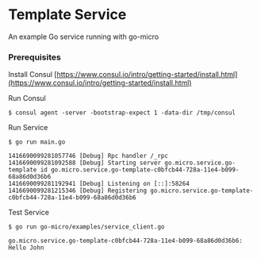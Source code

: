 # Template Service

An example Go service running with go-micro

### Prerequisites

Install Consul
[https://www.consul.io/intro/getting-started/install.html](https://www.consul.io/intro/getting-started/install.html)

Run Consul
```
$ consul agent -server -bootstrap-expect 1 -data-dir /tmp/consul
```

Run Service
```
$ go run main.go

1416690099281057746 [Debug] Rpc handler /_rpc
1416690099281092588 [Debug] Starting server go.micro.service.go-template id go.micro.service.go-template-c0bfcb44-728a-11e4-b099-68a86d0d36b6
1416690099281192941 [Debug] Listening on [::]:58264
1416690099281215346 [Debug] Registering go.micro.service.go-template-c0bfcb44-728a-11e4-b099-68a86d0d36b6
```

Test Service
```
$ go run go-micro/examples/service_client.go

go.micro.service.go-template-c0bfcb44-728a-11e4-b099-68a86d0d36b6: Hello John
```
